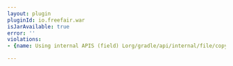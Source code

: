 ```yaml
---
layout: plugin
pluginId: io.freefair.war
isJarAvailable: true
error: ''
violations:
- {name: Using internal APIS (field) Lorg/gradle/api/internal/file/copy/CopySpecInternal;}

---
```

